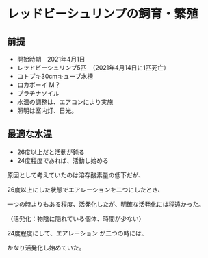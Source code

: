 # レッドビーシュリンプの飼育・繁殖

## 前提

* 開始時期　2021年4月1日
* レッドビーシュリンプ5匹　（2021年4月14日に1匹死亡）
* コトブキ30cmキューブ水槽
* ロカボーイ M？
* プラチナソイル
* 水温の調整は、エアコンにより実施
* 照明は室内灯、日光。

## 最適な水温
* 26度以上だと活動が鈍る
* 24度程度であれば、活動し始める

原因として考えていたのは溶存酸素量の低下だが、

26度以上にした状態でエアレーションを二つにしたとき、

一つの時よりもある程度、活発化したが、明確な活発化には程遠かった。

（活発化：物陰に隠れている個体、時間が少ない）

24度程度にして、エアレーション が二つの時には、

かなり活発化し始めていた。
